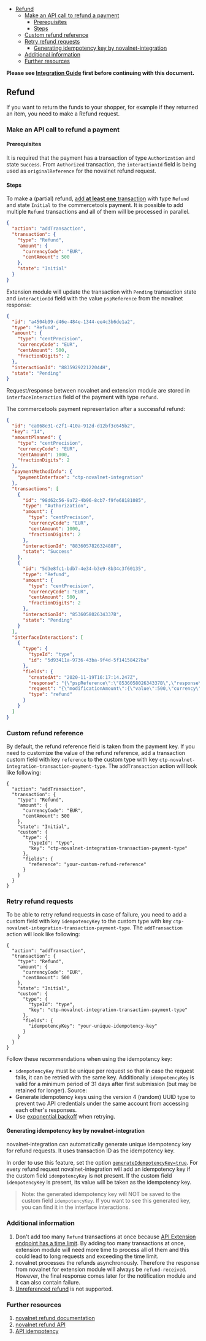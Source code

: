 <!-- START doctoc generated TOC please keep comment here to allow auto update -->
<!-- DON'T EDIT THIS SECTION, INSTEAD RE-RUN doctoc TO UPDATE -->

- [Refund](#refund)
  - [Make an API call to refund a payment](#make-an-api-call-to-refund-a-payment)
    - [Prerequisites](#prerequisites)
    - [Steps](#steps)
  - [Custom refund reference](#custom-refund-reference)
  - [Retry refund requests](#retry-refund-requests)
    - [Generating idempotency key by novalnet-integration](#generating-idempotency-key-by-novalnet-integration)
  - [Additional information](#additional-information)
  - [Further resources](#further-resources)

<!-- END doctoc generated TOC please keep comment here to allow auto update -->

**Please see [Integration Guide](WebComponentsIntegrationGuide.md) first before continuing with this document.**

## Refund

If you want to return the funds to your shopper, for example if they returned an item, you need to make a Refund request.

### Make an API call to refund a payment

#### Prerequisites

It is required that the payment has a transaction of type `Authorization` and state `Success`.
From `Authorized` transaction, the `interactionId` field is being used as `originalReference` for the novalnet refund request.

#### Steps

To make a (partial) refund, [add **at least one** transaction](https://docs.commercetools.com/api/projects/payments#add-transaction) with type `Refund` and state `Initial` to the commercetools payment.
It is possible to add multiple `Refund` transactions and all of them will be processed in parallel.

```json
{
  "action": "addTransaction",
  "transaction": {
    "type": "Refund",
    "amount": {
      "currencyCode": "EUR",
      "centAmount": 500
    },
    "state": "Initial"
  }
}
```

Extension module will update the transaction with `Pending` transaction state and `interactionId` field with the value `pspReference` from the novalnet response:

```json
{
  "id": "a4504b99-d46e-484e-1344-ee4c3b6de1a2",
  "type": "Refund",
  "amount": {
    "type": "centPrecision",
    "currencyCode": "EUR",
    "centAmount": 500,
    "fractionDigits": 2
  },
  "interactionId": "883592922122044H",
  "state": "Pending"
}
```

Request/response between novalnet and extension module are stored in `interfaceInteraction` field of the payment with type `refund`.

The commercetools payment representation after a successful refund:

```json
{
  "id": "ca068e31-c2f1-410a-912d-d12bf3c645b2",
  "key": "14",
  "amountPlanned": {
    "type": "centPrecision",
    "currencyCode": "EUR",
    "centAmount": 1000,
    "fractionDigits": 2
  },
  "paymentMethodInfo": {
    "paymentInterface": "ctp-novalnet-integration"
  },
  "transactions": [
    {
      "id": "98d62c56-9a72-4b96-8cb7-f9fe68181085",
      "type": "Authorization",
      "amount": {
        "type": "centPrecision",
        "currencyCode": "EUR",
        "centAmount": 1000,
        "fractionDigits": 2
      },
      "interactionId": "883605782632488F",
      "state": "Success"
    },
    {
      "id": "5d3e8fc1-bdb7-4e34-b3e9-8b34c3f60135",
      "type": "Refund",
      "amount": {
        "type": "centPrecision",
        "currencyCode": "EUR",
        "centAmount": 500,
        "fractionDigits": 2
      },
      "interactionId": "853605802634337B",
      "state": "Pending"
    }
  ],
  "interfaceInteractions": [
    {
      "type": {
        "typeId": "type",
        "id": "5d93411a-9736-43ba-9f4d-5f14158427ba"
      },
      "fields": {
        "createdAt": "2020-11-19T16:17:14.247Z",
        "response": "{\"pspReference\":\"853605802634337B\",\"response\":\"[refund-received]\"}",
        "request": "{\"modificationAmount\":{\"value\":500,\"currency\":\"EUR\"},\"originalReference\":\"883605782632488F\",\"merchantAccount\":\"YOUR_MERCHANT_ACCOUNT\"}",
        "type": "refund"
      }
    }
  ]
}
```

### Custom refund reference

By default, the refund reference field is taken from the payment key. If you need to customize the value of the refund reference, add a transaction custom field with key `reference` to the custom type with key `ctp-novalnet-integration-transaction-payment-type`. The `addTransaction` action will look like following:

```
{
  "action": "addTransaction",
  "transaction": {
    "type": "Refund",
    "amount": {
      "currencyCode": "EUR",
      "centAmount": 500
    },
    "state": "Initial",
    "custom": {
      "type": {
        "typeId": "type",
        "key": "ctp-novalnet-integration-transaction-payment-type"
      },
      "fields": {
        "reference": "your-custom-refund-reference"
      }
    }
  }
}
```

### Retry refund requests

To be able to retry refund requests in case of failure, you need to add a custom field with key `idempotencyKey` to the custom type with key `ctp-novalnet-integration-transaction-payment-type`. The `addTransaction` action will look like following:

```
{
  "action": "addTransaction",
  "transaction": {
    "type": "Refund",
    "amount": {
      "currencyCode": "EUR",
      "centAmount": 500
    },
    "state": "Initial",
    "custom": {
      "type": {
        "typeId": "type",
        "key": "ctp-novalnet-integration-transaction-payment-type"
      },
      "fields": {
        "idempotencyKey": "your-unique-idempotency-key"
      }
    }
  }
}
```

Follow these recommendations when using the idempotency key:

- `idempotencyKey` must be unique per request so that in case the request fails, it can be retried with the same key. Additionally `idempotencyKey` is valid for a minimum period of 31 days after first submission (but may be retained for longer). Source:
- Generate idempotency keys using the version 4 (random) UUID type to prevent two API credentials under the same account from accessing each other's responses.
- Use [exponential backoff](https://en.wikipedia.org/wiki/Exponential_backoff) when retrying.

#### Generating idempotency key by novalnet-integration

novalnet-integration can automatically generate unique idempotency key for refund requests. It uses transaction ID as the idempotency key.

In order to use this feature, set the option [`generateIdempotencyKey=true`](./HowToRun.md#optional-attributes). For every refund request novalnet-integration will add an idempotency key if the custom field `idempotencyKey` is not present. If the custom field `idempotencyKey` is present, its value will be taken as the idempotency key.

> Note: the generated idempotency key will NOT be saved to the custom field `idempotencyKey`. If you want to see this generated key, you can find it in the interface interactions.

### Additional information

1. Don't add too many `Refund` transactions at once because [API Extension endpoint has a time limit](https://docs.commercetools.com/api/projects/api-extensions#time-limits).
   By adding too many transactions at once, extension module will need more time to process all of them and this could lead to long requests and exceeding the time limit.
1. novalnet processes the refunds asynchronously. Therefore the response from novalnet for extension module will always be `refund-received`.
   However, the final response comes later for the notification module and it can also contain failure.
1. [Unreferenced refund](https://docs.novalnet.com/checkout/refund#unreferenced-refund) is not supported.

### Further resources

1. [novalnet refund documentation](https://docs.novalnet.com/checkout/refund)
1. [novalnet refund API](https://docs.novalnet.com/api-explorer/#/Payment/v68/post/refund)
1. [API idempotency](https://docs.novalnet.com/development-resources/api-idempotency)
